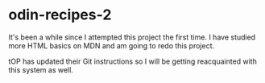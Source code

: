# odin-recipes-2

It's been a while since I attempted this project the first time. I have studied more HTML basics on MDN and am going to redo this project. 

tOP has updated their Git instructions so I will be getting reacquainted with this system as well. 
